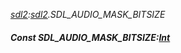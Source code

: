 _[sdl2](../../modules/sdl2/sdl2-module.md):[sdl2](../../modules/sdl2/sdl2-module.md).SDL\_AUDIO\_MASK\_BITSIZE_
##### Const SDL\_AUDIO\_MASK\_BITSIZE:[Int](../../modules/wonkey/wonkey-types-int.md)
